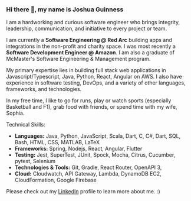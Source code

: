 ### Hi there 👋, my name is Joshua Guinness

I am a hardworking and curious software engineer who brings integrity, leadership, communication, and initiative to every project or team.

I am currently a **Software Engineering @ Red Arc** building apps and integrations in the non-profit and charity space. I was most recently a **Software Development Engineer @ Amazon**. I am also a graduate of McMaster's Software Engineering & Management program.

My primary expertise lies in building full stack web applications in Javascript/Typescript, Java, Python, React, Angular on AWS. I also have experience in software testing, DevOps, and a variety of other languages, frameworks, and technologies.

In my free time, I like to go for runs, play or watch sports (especially Basketball and F1), grab food with friends, or spend time with my wife, Sophia. 

Technical Skills:
- **Languages:** Java, Python, JavaScript, Scala, Dart, C, C#, Dart, SQL, Bash, HTML, CSS, MATLAB, LaTeX
- **Frameworks:** Spring, Nodejs, React, Angular, Flutter
- **Testing:** Jest, SuperTest, JUnit, Spock, Mocha, Citrus, Cucumber, pytest, Selenium
- **Technologies & Tools:** Git, Gradle, React Router, OpenAPI 3,
- **Cloud:** Cloudwatch, API Gateway, Lambda, DynamoDB EC2, CloudFormation, Google Firebase

Please check out my [LinkedIn](https://www.linkedin.com/in/joshua-guinness/) profile to learn more about me. :)

<!--
**joshuaguinness/joshuaguinness** is a ✨ _special_ ✨ repository because its `README.md` (this file) appears on your GitHub profile.

Here are some ideas to get you started:

- 🔭 I’m currently working on ...
- 🌱 I’m currently learning ...
- 👯 I’m looking to collaborate on ...
- 🤔 I’m looking for help with ...
- 💬 Ask me about ...
- 📫 How to reach me: ...
- 😄 Pronouns: ...
- ⚡ Fun fact: ...
-->

